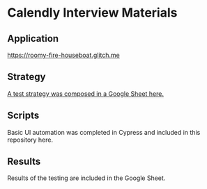 # Calendly Interview Materials
## Application
<a href>https://roomy-fire-houseboat.glitch.me</a>
## Strategy
<a href="https://docs.google.com/spreadsheets/d/1jo19HD3Biq8bJCTgf4TgIQsfw81BSbUWVMEH9SoxpGQ/edit?usp=sharing">A test strategy was composed in a Google Sheet here.</a>
## Scripts
Basic UI automation was completed in Cypress and included in this repository here.
## Results
Results of the testing are included in the Google Sheet.
